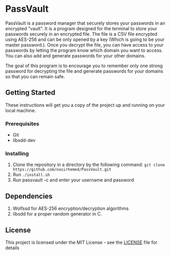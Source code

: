 # PassVault
PassVault is a password manager that securely stores your passwords in an encrypted "vault". It is a program designed for the terminal to store your passwords securely in an encrypted file.
The file is a CSV file encrypted using AES-256 and can be only opened by a key (Which is going to be your master password.). Once you decrypt the file, you can have
access to your passwords by letting the program know which domain you want to access. You can also add and generate passwords for your other domains.

The goal of this program is to encourage you to remember only one strong password for decrypting
the file and generate passwords for your domains so that you can remain safe.

## Getting Started
These instructions will get you a copy of the project up and running on your local machine.

### Prerequisites

* Git
* libsdd-dev

### Installing 

1. Clone the repository in a directory by the following command: `git clone https://github.com/nasirhemed/PassVault.git`
2. Run `./install.sh`
3. Run passvault -c and enter your username and password

## Dependencies

1. Wolfssd for AES-256 encryption/decryption algorithms
2. libsdd for a proper random generator in C.

## License

This project is licensed under the MIT License - see the [LICENSE](LICENSE.md) file for details
